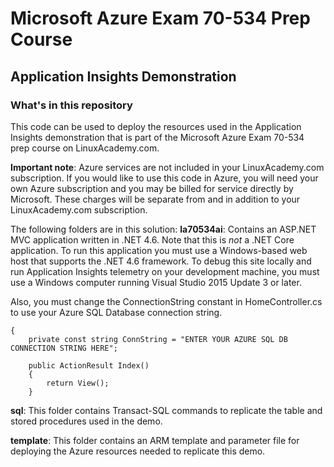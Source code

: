# Microsoft Azure Exam 70-534 Prep Course
## Application Insights Demonstration

### What's in this repository
This code can be used to deploy the resources used in the Application Insights demonstration that is part of the Microsoft Azure Exam 70-534 prep course on LinuxAcademy.com.

**Important note**: Azure services are not included in your LinuxAcademy.com subscription. If you would like to use this code in Azure, you will need your own Azure subscription and you may be billed for service directly by Microsoft. These charges will be separate from and in addition to your LinuxAcademy.com subscription.

The following folders are in this solution:
**la70534ai**: Contains an ASP.NET MVC application written in .NET 4.6. Note that this is _not_ a .NET Core application. To run this application you must use a Windows-based web host that supports the .NET 4.6 framework. To debug this site locally and run Application Insights telemetry on your development machine, you must use a Windows computer running Visual Studio 2015 Update 3 or later.

Also, you must change the ConnectionString constant in HomeController.cs to use your Azure SQL Database connection string.

````public class HomeController : Controller
{
	private const string ConnString = "ENTER YOUR AZURE SQL DB CONNECTION STRING HERE";
	
	public ActionResult Index()
	{
		return View();
	}
````
**sql**: This folder contains Transact-SQL commands to replicate the table and stored procedures used in the demo.

**template**: This folder contains an ARM template and parameter file for deploying the Azure resources needed to replicate this demo.
